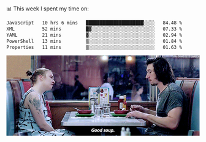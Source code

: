📊 This week I spent my time on:
<!--START_SECTION:waka-->
```text
JavaScript   10 hrs 6 mins   █████████████████████░░░░   84.48 % 
XML          52 mins         █▓░░░░░░░░░░░░░░░░░░░░░░░   07.33 % 
YAML         21 mins         ▓░░░░░░░░░░░░░░░░░░░░░░░░   02.94 % 
PowerShell   13 mins         ▒░░░░░░░░░░░░░░░░░░░░░░░░   01.84 % 
Properties   11 mins         ▒░░░░░░░░░░░░░░░░░░░░░░░░   01.63 % 
```
<!--END_SECTION:waka-->


![](goodSoup.gif)
